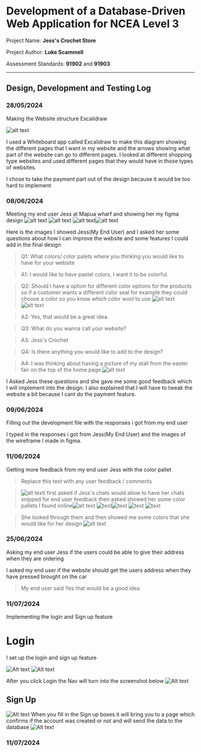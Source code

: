 # Development of a Database-Driven Web Application for NCEA Level 3

Project Name: **Jess's Crochet Store**

Project Author: **Luke Scammell**

Assessment Standards: **91902** and **91903**


-------------------------------------------------

## Design, Development and Testing Log

### 28/05/2024

Making the Website structure Excalidraw

![alt text](<images/Screenshot 2024-05-31 131541.png>)

I used a Whiteboard app called Excalidraw to make this diagram showing the different pages that I want in my website and the arrows showing what part of the website can go to different pages. I looked at different shopping type websites and used different pages that they would have in those types of websites.


I chose to take the payment part out of the design because it would be too hard to implement

### 08/06/2024

Meeting my end user Jess at Mapua wharf and showing her my figma design
![alt text](images/Picture3.png) ![alt text](images/Picture4.png) ![alt text](images/Picture5.png)![alt text](images/Picture6.png)

Here is the images I showed Jess(My End User) and I asked her some questions about how I can improve the website and some features I could add in the final design

> Q1: What colors/ color palets where you thinking you would like to have for your website

> A1: I would like to have pastel colors, I want it to be colorful.

> Q2: Should I have a option for different color options for the products so if a customer wants a different color seal for example they could choose a color so you know which color wool to use
![alt text](<images/Screenshot 2024-06-11 205552.png>) 
![alt text](<images/Screenshot 2024-06-11 205602.png>) 
    
> A2: Yes, that would be a great idea.

> Q3: What do you wanna call your website?
    
> A3: Jess's Crochet
    
> Q4: Is there anything you would like to add to the design?
    
> A4: I was thinking about having a picture of my stall from the easter fair on the top of the home page.![alt text](images/IMG-20240608-WA0000.jpg)

 I Asked Jess these questions and she gave me some good feedback which I will implement into the design. I also explained that I will have to tweak the website a bit because I cant do the payment feature. 

### 09/06/2024

Filling out the development file with the responses i got from my end user 

I typed in the responses i got from Jess(My End User) and the images of the wireframe I made in figma.

### 11/06/2024

Getting more feedback from my end user Jess with the color pallet

> Replace this text with any user feedback / comments

>![alt text](<images/Screenshot 2024-06-11 205211.png>)I first asked if Jess's chats would allow to have her chats snipped for end user feedback then asked showed her some color pallets I found online![alt text](<images/Screenshot 2024-06-11 204614.png>)
![text](<images/Color Hunt Palette fff3c7fec7b4fc819ef7418f.png>)![text](<images/Color Hunt Palette feffd2ffeea9ffbf78ff7d29.png>) 
![text](<images/Color Hunt Palette d8efd395d2b355ad9bf1f8e8.png>) 
![text](<images/Color Hunt Palette 03aed268d2e8fdde55feefad.png>)

>She looked through them and then showed me some colors that she would like for her design 
![alt text](<images/Screenshot 2024-06-11 204458.png>)

### 25/06/2024

Asking my end user Jess if the users could be able to give their address when they are ordering

I asked my end user if the website should get the users address when they have pressed brought on the car

>My end user said Yes that would be a good idea



### 11/07/2024

Implementing the login and Sign up feature
# Login
I set up the login and sign up feature

![Alt text](<images/Screenshot 2024-07-25 100913.png>)
![Alt text](<images/Screenshot 2024-07-25 101019.png>)

After you click Login the Nav will turn into the screenshot below
![Alt text](<images/Screenshot 2024-07-25 101035.png>)

## Sign Up
![Alt text](<images/Screenshot 2024-07-25 101436.png>)
When you fill in the Sign up boxes it will bring you to a page which confirms if the account was created or not and will send the data to the database
![Alt text](<images/Screenshot 2024-07-25 101723.png>)

### 11/07/2024